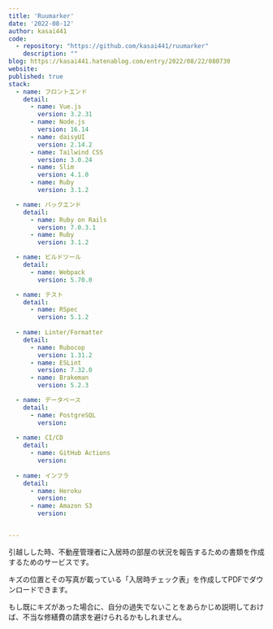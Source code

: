 ```yaml
---
title: 'Ruumarker'
date: '2022-08-12'
author: kasai441
code: 
  - repository: "https://github.com/kasai441/ruumarker"
    description: ""
blog: https://kasai441.hatenablog.com/entry/2022/08/22/080730 
website:
published: true
stack:
  - name: フロントエンド
    detail: 
      - name: Vue.js
        version: 3.2.31
      - name: Node.js
        version: 16.14
      - name: daisyUI
        version: 2.14.2
      - name: Tailwind CSS
        version: 3.0.24
      - name: Slim
        version: 4.1.0
      - name: Ruby
        version: 3.1.2

  - name: バックエンド
    detail:
      - name: Ruby on Rails
        version: 7.0.3.1
      - name: Ruby
        version: 3.1.2

  - name: ビルドツール
    detail:
      - name: Webpack
        version: 5.70.0

  - name: テスト
    detail:
      - name: RSpec
        version: 5.1.2
 
  - name: Linter/Formatter
    detail:
      - name: Rubocop
        version: 1.31.2
      - name: ESLint
        version: 7.32.0
      - name: Brakeman
        version: 5.2.3

  - name: データベース
    detail:
      - name: PostgreSQL
        version: 
 
  - name: CI/CD
    detail:
      - name: GitHub Actions
        version: 
 
  - name: インフラ
    detail:
      - name: Heroku
        version: 
      - name: Amazon S3
        version: 


---
```


引越しした時、不動産管理者に入居時の部屋の状況を報告するための書類を作成するためのサービスです。

キズの位置とその写真が載っている「入居時チェック表」を作成してPDFでダウンロードできます。

もし既にキズがあった場合に、自分の過失でないことをあらかじめ説明しておけば、不当な修繕費の請求を避けられるかもしれません。
